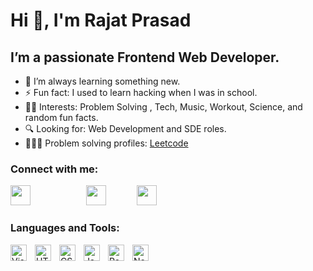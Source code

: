 

# Hi 👋, I'm Rajat Prasad

## I’m a passionate Frontend Web Developer.

- 🌱 I’m always learning something new.
- ⚡ Fun fact: I used to learn hacking when I was in school.
- 👌🏼 Interests: Problem Solving  , Tech, Music, Workout, Science, and random fun facts.
- 🔍 Looking for: Web Development and SDE roles.
- 👨🏼‍💻 Problem solving profiles: <a href = "https://leetcode.com/rajatprasad/">Leetcode</a>

### Connect with me:

<a href = "https://instagram.com/rajatprasad" style="padding-right: 40px"><img height="32" width="32" src="https://cdn.jsdelivr.net/npm/simple-icons@v7/icons/instagram.svg" style="max-width: 100%;padding-right: 45px;"/></a>
<a href = "https://www.linkedin.com/in/rajat-prasad-a00081189/"><img height="32" width="32" src="https://cdn.jsdelivr.net/npm/simple-icons@v7/icons/linkedin.svg" style="max-width: 100%;padding-right: 45px;"/></a>
<a href = "https://t.me/rajat009"><img height="32" width="32" src="https://cdn.jsdelivr.net/npm/simple-icons@v7/icons/telegram.svg" style="max-width: 100%;padding-right: 25px;"/></a>

### Languages and Tools:

<img align="left" alt="Visual Studio Code" width="26px" src="https://cdn.jsdelivr.net/gh/devicons/devicon/icons/vscode/vscode-original.svg" style="padding-right:10px;" />
<img align="left" alt="HTML5" width="26px" src="https://cdn.jsdelivr.net/gh/devicons/devicon/icons/html5/html5-original.svg" style="padding-right:10px;" />
<img align="left" alt="CSS3" width="26px" src="https://cdn.jsdelivr.net/gh/devicons/devicon/icons/css3/css3-original.svg" style="padding-right:10px;" />
<img align="left" alt="JavaScript" width="26px" src="https://cdn.jsdelivr.net/gh/devicons/devicon/icons/javascript/javascript-original.svg" style="padding-right:10px;" />
<img align="left" alt="React" width="26px" src="https://cdn.jsdelivr.net/gh/devicons/devicon/icons/react/react-original.svg" style="padding-right:10px;" />
<img align="left" alt="Node.js" width="26px" src="https://cdn.jsdelivr.net/gh/devicons/devicon/icons/nodejs/nodejs-original.svg" style="padding-right:10px;" />
<br />
<br />
<br />
<br />
